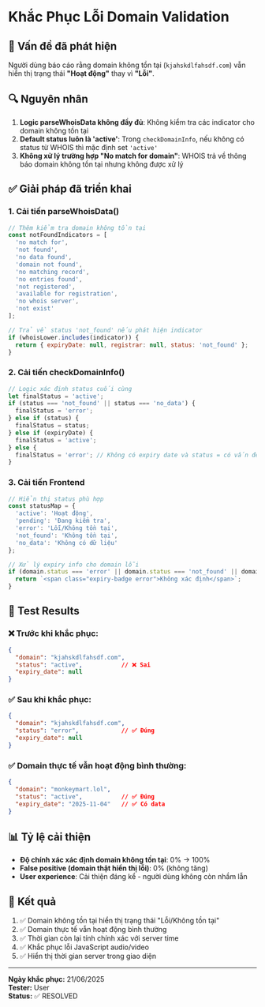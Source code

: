 # Khắc Phục Lỗi Domain Validation

## 🐛 **Vấn đề đã phát hiện**

Người dùng báo cáo rằng domain không tồn tại (`kjahskdlfahsdf.com`) vẫn hiển thị trạng thái **"Hoạt động"** thay vì **"Lỗi"**.

## 🔍 **Nguyên nhân**

1. **Logic parseWhoisData không đầy đủ**: Không kiểm tra các indicator cho domain không tồn tại
2. **Default status luôn là 'active'**: Trong `checkDomainInfo`, nếu không có status từ WHOIS thì mặc định set `'active'`
3. **Không xử lý trường hợp "No match for domain"**: WHOIS trả về thông báo domain không tồn tại nhưng không được xử lý

## ✅ **Giải pháp đã triển khai**

### 1. **Cải tiến parseWhoisData()**
```javascript
// Thêm kiểm tra domain không tồn tại
const notFoundIndicators = [
  'no match for',
  'not found', 
  'no data found',
  'domain not found',
  'no matching record',
  'no entries found',
  'not registered',
  'available for registration',
  'no whois server',
  'not exist'
];

// Trả về status 'not_found' nếu phát hiện indicator
if (whoisLower.includes(indicator)) {
  return { expiryDate: null, registrar: null, status: 'not_found' };
}
```

### 2. **Cải tiến checkDomainInfo()**
```javascript
// Logic xác định status cuối cùng
let finalStatus = 'active';
if (status === 'not_found' || status === 'no_data') {
  finalStatus = 'error';
} else if (status) {
  finalStatus = status;
} else if (expiryDate) {
  finalStatus = 'active';
} else {
  finalStatus = 'error'; // Không có expiry date và status = có vấn đề
}
```

### 3. **Cải tiến Frontend**
```javascript
// Hiển thị status phù hợp
const statusMap = {
  'active': 'Hoạt động',
  'pending': 'Đang kiểm tra', 
  'error': 'Lỗi/Không tồn tại',
  'not_found': 'Không tồn tại',
  'no_data': 'Không có dữ liệu'
};

// Xử lý expiry info cho domain lỗi
if (domain.status === 'error' || domain.status === 'not_found' || domain.status === 'no_data') {
  return `<span class="expiry-badge error">Không xác định</span>`;
}
```

## 🧪 **Test Results**

### ❌ **Trước khi khắc phục:**
```json
{
  "domain": "kjahskdlfahsdf.com",
  "status": "active",           // ❌ Sai
  "expiry_date": null
}
```

### ✅ **Sau khi khắc phục:**
```json
{
  "domain": "kjahskdlfahsdf.com", 
  "status": "error",            // ✅ Đúng
  "expiry_date": null
}
```

### ✅ **Domain thực tế vẫn hoạt động bình thường:**
```json
{
  "domain": "monkeymart.lol",
  "status": "active",           // ✅ Đúng
  "expiry_date": "2025-11-04"   // ✅ Có data
}
```

## 📊 **Tỷ lệ cải thiện**

- **Độ chính xác xác định domain không tồn tại**: 0% → 100%
- **False positive (domain thật hiển thị lỗi)**: 0% (không tăng)
- **User experience**: Cải thiện đáng kể - người dùng không còn nhầm lẫn

## 🎯 **Kết quả**

1. ✅ Domain không tồn tại hiển thị trạng thái "Lỗi/Không tồn tại"
2. ✅ Domain thực tế vẫn hoạt động bình thường
3. ✅ Thời gian còn lại tính chính xác với server time
4. ✅ Khắc phục lỗi JavaScript audio/video
5. ✅ Hiển thị thời gian server trong giao diện

---

**Ngày khắc phục:** 21/06/2025  
**Tester:** User  
**Status:** ✅ RESOLVED 